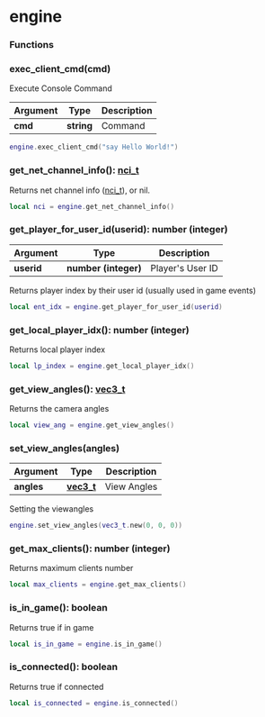 # engine

### Functions

### exec\_client\_cmd(cmd)

Execute Console Command

| Argument | Type       | Description |
| -------- | ---------- | ----------- |
| **cmd**  | **string** | Command     |

```lua
engine.exec_client_cmd("say Hello World!")
```

### get\_net\_channel\_info(): [nci\_t](../types/nci\_t.md)

Returns net channel info ([nci\_t](../types/nci\_t.md)), or nil.

```lua
local nci = engine.get_net_channel_info()
```

### get\_player\_for\_user\_id(userid): number (integer)

| Argument   | Type                 | Description      |
| ---------- | -------------------- | ---------------- |
| **userid** | **number (integer)** | Player's User ID |

Returns player index by their user id (usually used in game events)

```lua
local ent_idx = engine.get_player_for_user_id(userid)
```

### get\_local\_player\_idx(): number (integer)

Returns local player index

```lua
local lp_index = engine.get_local_player_idx()
```

### get\_view\_angles(): [vec3\_t](../types/vec3\_t.md)

Returns the camera angles

```lua
local view_ang = engine.get_view_angles()
```

### set\_view\_angles(angles)

| Argument   | Type                                       | Description |
| ---------- | ------------------------------------------ | ----------- |
| **angles** | ****[**vec3\_t**](../types/vec3\_t.md)**** | View Angles |

Setting the viewangles

```lua
engine.set_view_angles(vec3_t.new(0, 0, 0))
```

### get\_max\_clients(): number (integer)

Returns maximum clients number

```lua
local max_clients = engine.get_max_clients()
```

### is\_in\_game(): boolean

Returns true if in game

```lua
local is_in_game = engine.is_in_game()
```

### is\_connected(): boolean

Returns true if connected

```lua
local is_connected = engine.is_connected()
```
